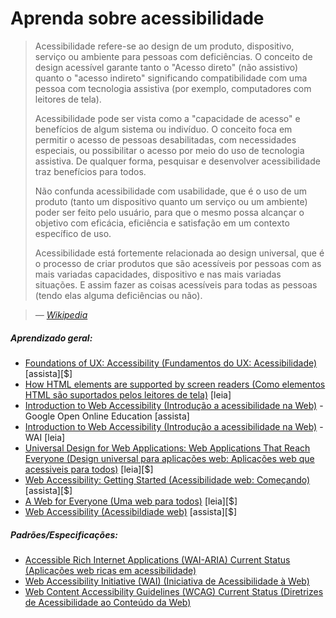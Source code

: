 # Aprenda sobre acessibilidade

> Acessibilidade refere-se ao design de um produto, dispositivo, serviço ou ambiente para pessoas com deficiências. O conceito de design acessível garante tanto o "Acesso direto" (não assistivo) quanto o "acesso indireto" significando compatibilidade com uma pessoa com tecnologia assistiva (por exemplo, computadores com leitores de tela).
>
>Acessibilidade pode ser vista como a "capacidade de acesso" e benefícios de algum sistema ou indivíduo. O conceito foca em permitir o acesso de pessoas desabilitadas, com necessidades especiais, ou possibilitar o acesso por meio do uso de tecnologia assistiva. De qualquer forma, pesquisar e desenvolver acessibilidade traz benefícios para todos.
>
>Não confunda acessibilidade com usabilidade, que é o uso de um produto (tanto um dispositivo quanto um serviço ou um ambiente) poder ser feito pelo usuário, para que o mesmo possa alcançar o objetivo com eficácia, eficiência e satisfação em um contexto específico de uso.
>
>Acessibilidade está fortemente relacionada ao design universal, que é o processo de criar produtos que são acessíveis por pessoas com as mais variadas capacidades, dispositivo e nas mais variadas situações. E assim fazer as coisas acessíveis para todas as pessoas (tendo elas alguma deficiências ou não).

><cite>&#8212; [Wikipedia](https://pt.wikipedia.org/wiki/Acessibilidade)</cite>

##### Aprendizado geral:

* [Foundations of UX: Accessibility (Fundamentos do UX: Acessibilidade)](http://www.lynda.com/Accessibility-tutorials/Foundations-UX-Accessibility/435008-2.html) [assista][$]
* [How HTML elements are supported by screen readers (Como elementos HTML são suportados pelos leitores de tela)](http://thepaciellogroup.github.io/AT-browser-tests/?utm_source=html5weekly&utm_medium=email) [leia]
* [Introduction to Web Accessibility (Introdução a acessibilidade na Web)](https://webaccessibility.withgoogle.com/course) - Google Open Online Education [assista]
* [Introduction to Web Accessibility (Introdução a acessibilidade na Web)](https://www.w3.org/WAI/intro/accessibility.php) - WAI [leia]
* [Universal Design for Web Applications: Web Applications That Reach Everyone (Design universal para aplicações web: Aplicações web que acessiveis para todos)](http://www.amazon.com/Universal-Design-Web-Applications-Everyone/dp/0596518730/ref=sr_1_1) [leia][$]
* [Web Accessibility: Getting Started (Acessibilidade web: Começando)](http://www.pluralsight.com/courses/web-accessibility-getting-started) [assista][$]
* [A Web for Everyone (Uma web para todos)](http://rosenfeldmedia.com/books/a-web-for-everyone/) [leia][$]
* [Web Accessibility (Acessibildiade web)](https://frontendmasters.com/workshops/accessibility/) [assista][$]

##### Padrões/Especificações:

* [Accessible Rich Internet Applications (WAI-ARIA) Current Status (Aplicações web ricas em acessibilidade)](http://www.w3.org/standards/techs/aria#w3c_all)
* [Web Accessibility Initiative (WAI) (Iniciativa de Acessibilidade à Web)](http://www.w3.org/WAI/)
* [Web Content Accessibility Guidelines (WCAG) Current Status (Diretrizes de Acessibilidade ao Conteúdo da Web)](http://www.w3.org/standards/techs/wcag#w3c_all)
